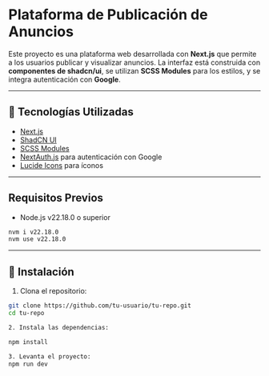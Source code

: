 # Plataforma de Publicación de Anuncios

Este proyecto es una plataforma web desarrollada con **Next.js** que permite a los usuarios publicar y visualizar anuncios. La interfaz está construida con **componentes de shadcn/ui**, se utilizan **SCSS Modules** para los estilos, y se integra autenticación con **Google**.

---

## 🧱 Tecnologías Utilizadas

- [Next.js](https://nextjs.org/)
- [ShadCN UI](https://ui.shadcn.com/)
- [SCSS Modules](https://nextjs.org/docs/pages/building-your-application/styling/css-modules)
- [NextAuth.js](https://next-auth.js.org/) para autenticación con Google
- [Lucide Icons](https://lucide.dev/) para íconos

---

## Requisitos Previos

- Node.js v22.18.0 o superior

```bash
nvm i v22.18.0
nvm use v22.18.0
```

---

## 🚀 Instalación

1. Clona el repositorio:

```bash
git clone https://github.com/tu-usuario/tu-repo.git
cd tu-repo

2. Instala las dependencias:

npm install

3. Levanta el proyecto:
npm run dev
```
